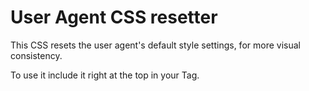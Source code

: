 # User Agent CSS resetter
This CSS resets the user agent's default style settings, for more visual consistency.

To use it include it right at the top in your <head> Tag.
